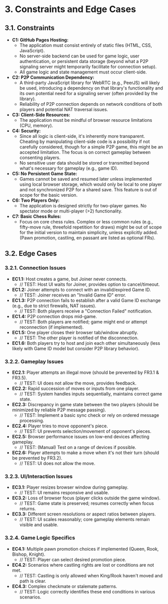 # 3. Constraints and Edge Cases

## 3.1. Constraints

*   **C1: GitHub Pages Hosting:**
    *   The application must consist entirely of static files (HTML, CSS, JavaScript).
    *   No server-side backend can be used for game logic, user authentication, or persistent data storage (beyond what a P2P signaling server might temporarily facilitate for connection setup).
    *   All game logic and state management must occur client-side.
*   **C2: P2P Communication Dependency:**
    *   A third-party JavaScript library for WebRTC (e.g., PeerJS) will likely be used, introducing a dependency on that library's functionality and its own potential need for a signaling server (often provided by the library).
    *   Reliability of P2P connection depends on network conditions of both players and potential NAT traversal issues.
*   **C3: Client-Side Resources:**
    *   The application must be mindful of browser resource limitations (CPU, memory).
*   **C4: Security:**
    *   Since all logic is client-side, it's inherently more transparent. Cheating by manipulating client-side code is a possibility if not carefully considered, though for a simple P2P game, this might be an accepted limitation. The focus is on correct gameplay between consenting players.
    *   No sensitive user data should be stored or transmitted beyond what's necessary for gameplay (e.g., game ID).
*   **C5: No Persistent Game State:**
    *   Games cannot be saved and resumed later unless implemented using local browser storage, which would only be local to one player and not synchronized P2P for a shared save. This feature is out of scope for the basic version.
*   **C6: Two Players Only:**
    *   The application is designed strictly for two-player games. No spectator mode or multi-player (>2) functionality.
*   **C7: Basic Chess Rules:**
    *   Focus on core chess rules. Complex or less common rules (e.g., fifty-move rule, threefold repetition for draws) might be out of scope for the initial version to maintain simplicity, unless explicitly added. (Pawn promotion, castling, en passant are listed as optional FRs).

## 3.2. Edge Cases

### 3.2.1. Connection Issues
*   **EC1.1:** Host creates a game, but Joiner never connects.
    *   // TEST: Host UI waits for Joiner, provides option to cancel/timeout.
*   **EC1.2:** Joiner attempts to connect with an invalid/expired Game ID.
    *   // TEST: Joiner receives an "Invalid Game ID" error.
*   **EC1.3:** P2P connection fails to establish after a valid Game ID exchange (e.g., due to strict firewalls, NAT issues).
    *   // TEST: Both players receive a "Connection Failed" notification.
*   **EC1.4:** P2P connection drops mid-game.
    *   // TEST: Both players are notified; game might end or attempt reconnection (if implemented).
*   **EC1.5:** One player closes their browser tab/window abruptly.
    *   // TEST: The other player is notified of the disconnection.
*   **EC1.6:** Both players try to host and join each other simultaneously (less likely with Game ID model but consider P2P library behavior).

### 3.2.2. Gameplay Issues
*   **EC2.1:** Player attempts an illegal move (should be prevented by FR3.1 & FR3.5).
    *   // TEST: UI does not allow the move, provides feedback.
*   **EC2.2:** Rapid succession of moves or inputs from one player.
    *   // TEST: System handles inputs sequentially, maintains correct game state.
*   **EC2.3:** Discrepancy in game state between the two players (should be minimized by reliable P2P message passing).
    *   // TEST: Implement a basic sync check or rely on ordered message processing.
*   **EC2.4:** Player tries to move opponent's piece.
    *   // TEST: UI prevents selection/movement of opponent's pieces.
*   **EC2.5:** Browser performance issues on low-end devices affecting gameplay.
    *   // TEST: (Manual) Test on a range of devices if possible.
*   **EC2.6:** Player attempts to make a move when it's not their turn (should be prevented by FR3.2).
    *   // TEST: UI does not allow the move.

### 3.2.3. UI/Interaction Issues
*   **EC3.1:** Player resizes browser window during gameplay.
    *   // TEST: UI remains responsive and usable.
*   **EC3.2:** Loss of browser focus (player clicks outside the game window).
    *   // TEST: Game state is preserved; resumes correctly when focus returns.
*   **EC3.3:** Different screen resolutions or aspect ratios between players.
    *   // TEST: UI scales reasonably; core gameplay elements remain visible and usable.

### 3.2.4. Game Logic Specifics
*   **EC4.1:** Multiple pawn promotion choices if implemented (Queen, Rook, Bishop, Knight).
    *   // TEST: Player can select desired promotion piece.
*   **EC4.2:** Scenarios where castling rights are lost or conditions are not met.
    *   // TEST: Castling is only allowed when King/Rook haven't moved and path is clear.
*   **EC4.3:** Complex checkmate or stalemate patterns.
    *   // TEST: Logic correctly identifies these end conditions in various scenarios.